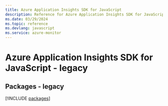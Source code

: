 ```yaml
---
title: Azure Application Insights SDK for JavaScript
description: Reference for Azure Application Insights SDK for JavaScript
ms.date: 03/29/2024
ms.topic: reference
ms.devlang: javascript
ms.service: azure-monitor
---
```

# Azure Application Insights SDK for JavaScript - legacy
## Packages - legacy
[!INCLUDE [packages](application-insights-index.md)]